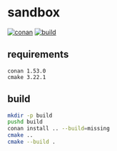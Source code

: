 # sandbox

[![conan](https://github.com/koregi/sandbox/actions/workflows/conan.yml/badge.svg)](https://github.com/koregi/sandbox/actions/workflows/conan.yml)
[![build](https://github.com/koregi/sandbox/actions/workflows/build.yml/badge.svg)](https://github.com/koregi/sandbox/actions/workflows/build.yml)

## requirements

```
conan 1.53.0
cmake 3.22.1
```

## build

```bash
mkdir -p build
pushd build
conan install .. --build=missing
cmake ..
cmake --build .
```


